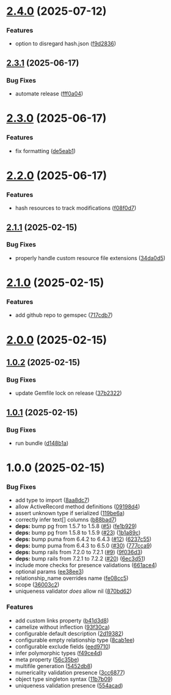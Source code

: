 # [2.4.0](https://github.com/mattkhan/jsonapi-resources-anchor/compare/v2.3.1...v2.4.0) (2025-07-12)


### Features

* option to disregard hash.json ([f9d2836](https://github.com/mattkhan/jsonapi-resources-anchor/commit/f9d2836c913c27ae20e586f94ca3e9f4c41f00e9))

## [2.3.1](https://github.com/mattkhan/jsonapi-resources-anchor/compare/v2.3.0...v2.3.1) (2025-06-17)


### Bug Fixes

* automate release ([fff0a04](https://github.com/mattkhan/jsonapi-resources-anchor/commit/fff0a0418a27005709214c2db6e826531433ff7d))

# [2.3.0](https://github.com/mattkhan/jsonapi-resources-anchor/compare/v2.2.0...v2.3.0) (2025-06-17)


### Features

* fix formatting ([de5eab1](https://github.com/mattkhan/jsonapi-resources-anchor/commit/de5eab162e57af1c8c98e2a2279f20bcab68c9ef))

# [2.2.0](https://github.com/mattkhan/jsonapi-resources-anchor/compare/v2.1.1...v2.2.0) (2025-06-17)


### Features

* hash resources to track modifications ([f08f0d7](https://github.com/mattkhan/jsonapi-resources-anchor/commit/f08f0d72ad48fc20e77e2549df18a38b08d09576))

## [2.1.1](https://github.com/mattkhan/jsonapi-resources-anchor/compare/v2.1.0...v2.1.1) (2025-02-15)


### Bug Fixes

* properly handle custom resource file extensions ([34da0d5](https://github.com/mattkhan/jsonapi-resources-anchor/commit/34da0d52770dc1ac7d0259bbe528ae6115155785))

# [2.1.0](https://github.com/mattkhan/jsonapi-resources-anchor/compare/v2.0.0...v2.1.0) (2025-02-15)


### Features

* add github repo to gemspec ([717cdb7](https://github.com/mattkhan/jsonapi-resources-anchor/commit/717cdb76dd9ff57e6c38fbfbd0d6e63fee3a64ba))

# [2.0.0](https://github.com/mattkhan/jsonapi-resources-anchor/compare/v1.0.2...v2.0.0) (2025-02-15)

## [1.0.2](https://github.com/mattkhan/jsonapi-resources-anchor/compare/v1.0.1...v1.0.2) (2025-02-15)


### Bug Fixes

* update Gemfile lock on release ([37b2322](https://github.com/mattkhan/jsonapi-resources-anchor/commit/37b23229e55ee9ff4487c89c5b6a8bd9bb502d54))

## [1.0.1](https://github.com/mattkhan/jsonapi-resources-anchor/compare/v1.0.0...v1.0.1) (2025-02-15)


### Bug Fixes

* run bundle ([d148b1a](https://github.com/mattkhan/jsonapi-resources-anchor/commit/d148b1a57566fc87e6bdc507a10d0040255013d9))

# 1.0.0 (2025-02-15)


### Bug Fixes

* add type to import ([8aa8dc7](https://github.com/mattkhan/jsonapi-resources-anchor/commit/8aa8dc723f5c38286d6701eb4ae76b65ca295a5d))
* allow ActiveRecord method definitions ([09198d4](https://github.com/mattkhan/jsonapi-resources-anchor/commit/09198d4cd89abc2293927cfbdb7896ef9dc676c1))
* assert unknown type if serialized ([119be6a](https://github.com/mattkhan/jsonapi-resources-anchor/commit/119be6acb9a2e2ac9f1d6736d7882b9fe7dfb6f2))
* correctly infer text[] columns ([b88bad7](https://github.com/mattkhan/jsonapi-resources-anchor/commit/b88bad7dd70eb33983f1b0b0f9754d3ae096c0b5))
* **deps:** bump pg from 1.5.7 to 1.5.8 ([#5](https://github.com/mattkhan/jsonapi-resources-anchor/issues/5)) ([fe1b929](https://github.com/mattkhan/jsonapi-resources-anchor/commit/fe1b92946e651e64c1239aea09cd25cc323efa58))
* **deps:** bump pg from 1.5.8 to 1.5.9 ([#23](https://github.com/mattkhan/jsonapi-resources-anchor/issues/23)) ([1b1a89c](https://github.com/mattkhan/jsonapi-resources-anchor/commit/1b1a89c47a61ea40a46b5f595b2848b23fd0a11b))
* **deps:** bump puma from 6.4.2 to 6.4.3 ([#12](https://github.com/mattkhan/jsonapi-resources-anchor/issues/12)) ([6237c55](https://github.com/mattkhan/jsonapi-resources-anchor/commit/6237c5578d00a8272435751595c873a214d8ac2c))
* **deps:** bump puma from 6.4.3 to 6.5.0 ([#30](https://github.com/mattkhan/jsonapi-resources-anchor/issues/30)) ([777cca9](https://github.com/mattkhan/jsonapi-resources-anchor/commit/777cca9e9fa88162603b5a353d5806bfb26c2f4b))
* **deps:** bump rails from 7.2.0 to 7.2.1 ([#9](https://github.com/mattkhan/jsonapi-resources-anchor/issues/9)) ([9f036d3](https://github.com/mattkhan/jsonapi-resources-anchor/commit/9f036d3d5bb1ce1a1406728d78647d786024518b))
* **deps:** bump rails from 7.2.1 to 7.2.2 ([#20](https://github.com/mattkhan/jsonapi-resources-anchor/issues/20)) ([6ec3d51](https://github.com/mattkhan/jsonapi-resources-anchor/commit/6ec3d514e9138a50744064abec4650fc64a7454f))
* include more checks for presence validations ([661ace4](https://github.com/mattkhan/jsonapi-resources-anchor/commit/661ace49460f3d2bbfa186985d0b64f7c059a2ad))
* optional params ([ee38ee3](https://github.com/mattkhan/jsonapi-resources-anchor/commit/ee38ee34fa6be5d049558c8eae6d1fdb2854c074))
* relationship_name overrides name ([fe08cc5](https://github.com/mattkhan/jsonapi-resources-anchor/commit/fe08cc5eaef9b9f84fdf78c5a1625996d586d432))
* scope ([36003c2](https://github.com/mattkhan/jsonapi-resources-anchor/commit/36003c23bdba344a3e4d0f0b826b17b7ca24a5aa))
* uniqueness validator _does_ allow nil ([870bd62](https://github.com/mattkhan/jsonapi-resources-anchor/commit/870bd6258b4409ca796d4258f496689ea3811964))


### Features

* add custom links property ([b41d3d8](https://github.com/mattkhan/jsonapi-resources-anchor/commit/b41d3d80bcbae4bb347fada4b6e7f44d173f4f8d))
* camelize without inflection ([93f30ca](https://github.com/mattkhan/jsonapi-resources-anchor/commit/93f30caf2cf5faa0f0dee7d4e11248cb9e527a8c))
* configurable default description ([2d19382](https://github.com/mattkhan/jsonapi-resources-anchor/commit/2d193826d9af24e246316c28f2f58136ebd27eff))
* configurable empty relationship type ([8cab1ee](https://github.com/mattkhan/jsonapi-resources-anchor/commit/8cab1ee4ac6207acab9c268d772458909c22517d))
* configurable exclude fields ([eed9710](https://github.com/mattkhan/jsonapi-resources-anchor/commit/eed97108f237b38272a8ca9940a9dc5dc48184c8))
* infer polymorphic types ([f49ce4d](https://github.com/mattkhan/jsonapi-resources-anchor/commit/f49ce4dc065654b82fc758be15038e943148f784))
* meta property ([56c35be](https://github.com/mattkhan/jsonapi-resources-anchor/commit/56c35beced492d7acd949616053ccf13b8078be7))
* multifile generation ([5452db8](https://github.com/mattkhan/jsonapi-resources-anchor/commit/5452db8913ca4d2dbc42c3cc7186781dabc96db2))
* numericality validation presence ([3cc6877](https://github.com/mattkhan/jsonapi-resources-anchor/commit/3cc6877d05638adeef03e3630d9a873564cab917))
* object type singleton syntax ([11b7b09](https://github.com/mattkhan/jsonapi-resources-anchor/commit/11b7b0908796991efb60df5b746b7934677f96c1))
* uniqueness validation presence ([554acad](https://github.com/mattkhan/jsonapi-resources-anchor/commit/554acad7b3ad6cb4af4e3827287d214cbcee30f2))
